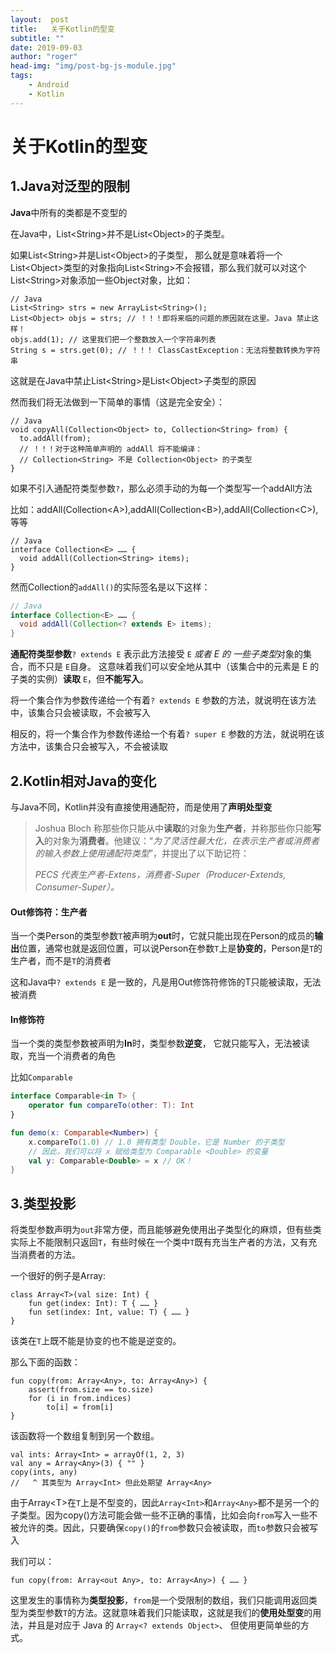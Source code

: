 ```yaml
---
layout:	 post
title:	 关于Kotlin的型变
subtitle: ""
date: 2019-09-03
author: "roger"
head-img: "img/post-bg-js-module.jpg"
tags:
    - Android
    - Kotlin
---
```



# 关于Kotlin的型变

## 1.Java对泛型的限制

**Java**中所有的类都是不变型的

在Java中，List\<String>并不是List\<Object>的子类型。

如果List\<String>并是List\<Object>的子类型， 那么就是意味着将一个List\<Object>类型的对象指向List\<String>不会报错，那么我们就可以对这个List\<String>对象添加一些Object对象，比如：

```k
// Java
List<String> strs = new ArrayList<String>();
List<Object> objs = strs; // ！！！即将来临的问题的原因就在这里。Java 禁止这样！
objs.add(1); // 这里我们把一个整数放入一个字符串列表
String s = strs.get(0); // ！！！ ClassCastException：无法将整数转换为字符串
```

这就是在Java中禁止List\<String>是List\<Object>子类型的原因

然而我们将无法做到一下简单的事情（这是完全安全）：

```k
// Java
void copyAll(Collection<Object> to, Collection<String> from) {
  to.addAll(from);
  // ！！！对于这种简单声明的 addAll 将不能编译：
  // Collection<String> 不是 Collection<Object> 的子类型
}
```

如果不引入通配符类型参数`?`，那么必须手动的为每一个类型写一个addAll方法

比如：addAll(Collection\<A>),addAll(Collection<B\>),addAll(Collection<C\>),等等

```k
// Java
interface Collection<E> …… {
  void addAll(Collection<String> items);
}
```

然而Collection的`addAll()`的实际签名是以下这样：

```java
// Java
interface Collection<E> …… {
  void addAll(Collection<? extends E> items);
}
```



**通配符类型参数**`? extends E` 表示此方法接受 `E` *或者 E 的 一些子类型*对象的集合，而不只是 `E`自身。 这意味着我们可以安全地从其中（该集合中的元素是 E 的子类的实例）**读取** `E`，但**不能写入**。

将一个集合作为参数传递给一个有着`? extends E` 参数的方法，就说明在该方法中，该集合只会被读取，不会被写入

相反的，将一个集合作为参数传递给一个有着`? super E` 参数的方法，就说明在该方法中，该集合只会被写入，不会被读取

## 2.Kotlin相对Java的变化

与Java不同，Kotlin并没有直接使用通配符，而是使用了**声明处型变**

> Joshua Bloch 称那些你只能从中**读取**的对象为**生产者**，并称那些你只能**写入**的对象为**消费者**。他建议：“*为了灵活性最大化，在表示生产者或消费者的输入参数上使用通配符类型*”，并提出了以下助记符：
>
> *PECS 代表生产者-Extens，消费者-Super（Producer-Extends, Consumer-Super）。*

#### Out修饰符：生产者

当一个类Person的类型参数`T`被声明为**out**时，它就只能出现在Person的成员的**输出**位置，通常也就是返回位置，可以说Person在参数`T`上是**协变的**，Person是`T`的生产者，而不是`T`的消费者

这和Java中`? extends E` 是一致的，凡是用Out修饰符修饰的T只能被读取，无法被消费

#### In修饰符

当一个类的类型参数被声明为**In**时，类型参数**逆变**， 它就只能写入，无法被读取，充当一个消费者的角色

比如`Comparable`

```kt
interface Comparable<in T> {
    operator fun compareTo(other: T): Int
}

fun demo(x: Comparable<Number>) {
    x.compareTo(1.0) // 1.0 拥有类型 Double，它是 Number 的子类型
    // 因此，我们可以将 x 赋给类型为 Comparable <Double> 的变量
    val y: Comparable<Double> = x // OK！
}
```



## 3.类型投影

将类型参数声明为`out`非常方便，而且能够避免使用出子类型化的麻烦，但有些类实际上不能限制只返回`T`，有些时候在一个类中`T`既有充当生产者的方法，又有充当消费者的方法。

一个很好的例子是Array:

```k
class Array<T>(val size: Int) {
    fun get(index: Int): T { …… }
    fun set(index: Int, value: T) { …… }
}
```

该类在`T`上既不能是协变的也不能是逆变的。

那么下面的函数：

```k
fun copy(from: Array<Any>, to: Array<Any>) {
    assert(from.size == to.size)
    for (i in from.indices)
        to[i] = from[i]
}
```

该函数将一个数组复制到另一个数组。

```k
val ints: Array<Int> = arrayOf(1, 2, 3)
val any = Array<Any>(3) { "" } 
copy(ints, any)
//   ^ 其类型为 Array<Int> 但此处期望 Array<Any>
```

由于Array<T\>在`T`上是不型变的，因此`Array<Int>`和`Array<Any>`都不是另一个的子类型。因为copy()方法可能会做一些不正确的事情，比如会向`from`写入一些不被允许的类。因此，只要确保`copy()`的`from`参数只会被读取，而`to`参数只会被写入

我们可以：

```k
fun copy(from: Array<out Any>, to: Array<Any>) { …… }
```

这里发生的事情称为**类型投影**，`from`是一个受限制的数组，我们只能调用返回类型为类型参数`T`的方法。这就意味着我们只能读取，这就是我们的**使用处型变**的用法，并且是对应于 Java 的 `Array<? extends Object>`、 但使用更简单些的方式。